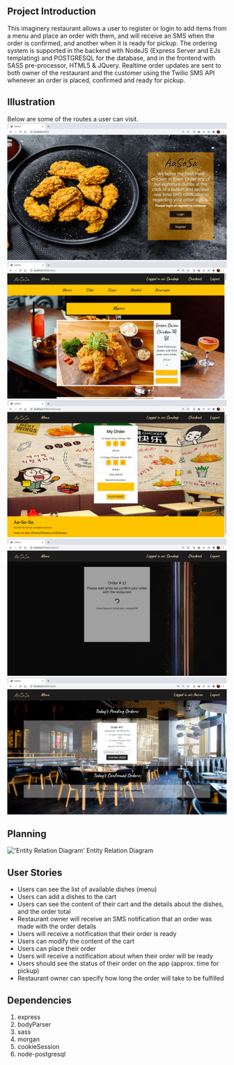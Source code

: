 ## Project Introduction

This imaginery restaurant allows a user to register or login to add items from a menu and place an order with them, and will receive an SMS when the order is confirmed, and another when it is ready for pickup. The ordering system is supported in the backend with NodeJS (Express Server and EJs templating) and POSTGRESQL for the database, and in the frontend with SASS pre-processor, HTML5 & JQuery. Realtime order updates are sent to both owner of the restaurant and the customer using the Twilio SMS API whenever an order is placed, confirmed and ready for pickup.

## Illustration

Below are some of the routes a user can visit.
!['Home Page'](https://github.com/aaron3993/Aa-So-Sa/blob/master/documentation/home.png)
!['Menu Page'](https://github.com/aaron3993/Aa-So-Sa/blob/master/documentation/menu.png)
!['Order Page'](https://github.com/aaron3993/Aa-So-Sa/blob/master/documentation/new_order.png)
!['Completed Order Page'](https://github.com/aaron3993/Aa-So-Sa/blob/master/documentation/completed_order.png)
!['Admin Page'](https://github.com/aaron3993/Aa-So-Sa/blob/master/documentation/admin.png)

## Planning

!['Entity Relation Diagram'](https://raw.githubusercontent.com/aaron3993/midterm-project/master/documentation/Database%20ERD.png)
Entity Relation Diagram

## User Stories

- Users can see the list of available dishes (menu)
- Users can add a dishes to the cart
- Users can see the content of their cart and the details about the dishes, and the order total
- Restaurant owner will receive an SMS notification that an order was made with the order details
- Users will receive a notification that their order is ready
- Users can modify the content of the cart
- Users can place their order
- Users will receive a notification about when their order will be ready
- Users should see the status of their order on the app (approx. time for pickup)
- Restaurant owner can specify how long the order will take to be fulfilled

## Dependencies

1. express
2. bodyParser
3. sass
4. morgan
5. cookieSession
6. node-postgresql
